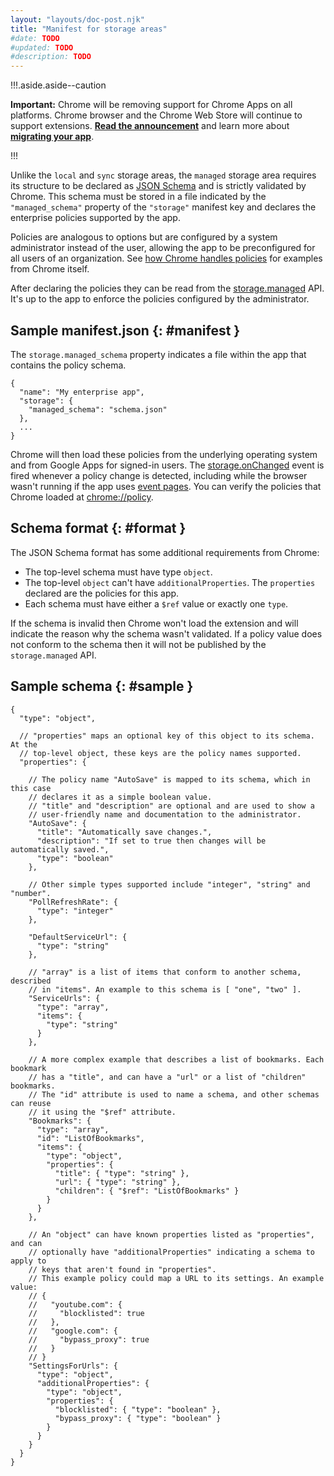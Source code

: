 ```yaml
---
layout: "layouts/doc-post.njk"
title: "Manifest for storage areas"
#date: TODO
#updated: TODO
#description: TODO
---
```


!!!.aside.aside--caution

**Important:** Chrome will be removing support for Chrome Apps on all platforms. Chrome browser and
the Chrome Web Store will continue to support extensions. [**Read the announcement**][1] and learn
more about [**migrating your app**][2].

!!!

Unlike the `local` and `sync` storage areas, the `managed` storage area requires its structure to be
declared as [JSON Schema][3] and is strictly validated by Chrome. This schema must be stored in a
file indicated by the `"managed_schema"` property of the `"storage"` manifest key and declares the
enterprise policies supported by the app.

Policies are analogous to options but are configured by a system administrator instead of the user,
allowing the app to be preconfigured for all users of an organization. See [how Chrome handles
policies][4] for examples from Chrome itself.

After declaring the policies they can be read from the [storage.managed][5] API. It's up to the app
to enforce the policies configured by the administrator.

## Sample manifest.json {: #manifest }

The `storage.managed_schema` property indicates a file within the app that contains the policy
schema.

```
{
  "name": "My enterprise app",
  "storage": {
    "managed_schema": "schema.json"
  },
  ...
}
```

Chrome will then load these policies from the underlying operating system and from Google Apps for
signed-in users. The [storage.onChanged][6] event is fired whenever a policy change is detected,
including while the browser wasn't running if the app uses [event pages][7]. You can verify the
policies that Chrome loaded at [chrome://policy][8].

## Schema format {: #format }

The JSON Schema format has some additional requirements from Chrome:

- The top-level schema must have type `object`.
- The top-level `object` can't have `additionalProperties`. The `properties` declared are the
  policies for this app.
- Each schema must have either a `$ref` value or exactly one `type`.

If the schema is invalid then Chrome won't load the extension and will indicate the reason why the
schema wasn't validated. If a policy value does not conform to the schema then it will not be
published by the `storage.managed` API.

## Sample schema {: #sample }

```
{
  "type": "object",

  // "properties" maps an optional key of this object to its schema. At the
  // top-level object, these keys are the policy names supported.
  "properties": {

    // The policy name "AutoSave" is mapped to its schema, which in this case
    // declares it as a simple boolean value.
    // "title" and "description" are optional and are used to show a
    // user-friendly name and documentation to the administrator.
    "AutoSave": {
      "title": "Automatically save changes.",
      "description": "If set to true then changes will be automatically saved.",
      "type": "boolean"
    },

    // Other simple types supported include "integer", "string" and "number".
    "PollRefreshRate": {
      "type": "integer"
    },

    "DefaultServiceUrl": {
      "type": "string"
    },

    // "array" is a list of items that conform to another schema, described
    // in "items". An example to this schema is [ "one", "two" ].
    "ServiceUrls": {
      "type": "array",
      "items": {
        "type": "string"
      }
    },

    // A more complex example that describes a list of bookmarks. Each bookmark
    // has a "title", and can have a "url" or a list of "children" bookmarks.
    // The "id" attribute is used to name a schema, and other schemas can reuse
    // it using the "$ref" attribute.
    "Bookmarks": {
      "type": "array",
      "id": "ListOfBookmarks",
      "items": {
        "type": "object",
        "properties": {
          "title": { "type": "string" },
          "url": { "type": "string" },
          "children": { "$ref": "ListOfBookmarks" }
        }
      }
    },

    // An "object" can have known properties listed as "properties", and can
    // optionally have "additionalProperties" indicating a schema to apply to
    // keys that aren't found in "properties".
    // This example policy could map a URL to its settings. An example value:
    // {
    //   "youtube.com": {
    //     "blocklisted": true
    //   },
    //   "google.com": {
    //     "bypass_proxy": true
    //   }
    // }
    "SettingsForUrls": {
      "type": "object",
      "additionalProperties": {
        "type": "object",
        "properties": {
          "blocklisted": { "type": "boolean" },
          "bypass_proxy": { "type": "boolean" }
        }
      }
    }
  }
}
```

[1]: https://blog.chromium.org/2020/01/moving-forward-from-chrome-apps.html
[2]: https://developers.chrome.com/apps/migration
[3]: https://tools.ietf.org/html/draft-zyp-json-schema-03
[4]: https://www.chromium.org/administrators/
[5]: ../storage#property-managed
[6]: ../storage#event-onChanged
[7]: ../event_pages
[8]: chrome://policy

